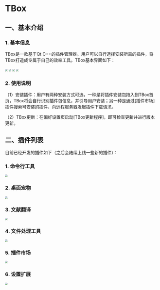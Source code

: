 # TBox
## 一、基本介绍
### 1. 基本信息

TBox是一款基于Qt C++的插件管理器。用户可以自行选择安装所需的插件，将TBox打造成专属于自己的效率工具。TBox基本界面如下：

<img src="E:\TBox\image\首页.png" style="zoom:50%;" />

<img src="E:\TBox\image\插件管理页.png" style="zoom:50%;" />

<img src="E:\TBox\image\偏好设置页.png" style="zoom:50%;" />

<img src="E:\TBox\image\关于页.png" style="zoom:50%;" />

### 2. 使用说明

（1）安装插件：用户有两种安装方式可选，一种是将插件安装包拖入到TBox首页，TBox将会自行识别插件包信息，并引导用户安装；另一种是通过[插件市场]插件搜索可安装的插件，向远程服务器发起插件下载请求。

（2）TBox更新：在偏好设置页启动[TBox更新程序]，即可检查更新并进行版本更新。

## 二、插件列表
目前已经开发的插件如下（之后会陆续上线一些新的插件）：

### 1. 命令行工具

<img src="E:\TBox\image\命令行工具插件.png" style="zoom:50%;" />

### 2. 桌面宠物

<img src="E:\TBox\image\桌面宠物插件.png" style="zoom:50%;" />

### 3. 文献翻译

<img src="E:\TBox\image\文献翻译插件.png" style="zoom:50%;" />

### 4. 文件处理工具

<img src="E:\TBox\image\文件处理工具插件.png" style="zoom:50%;" />

### 5. 插件市场

<img src="E:\TBox\image\插件市场插件.png" style="zoom:50%;" />

### 6. 设置扩展

<img src="E:\TBox\image\设置扩展插件.png" style="zoom:50%;" />